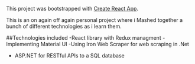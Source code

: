 This project was bootstrapped with [Create React App](https://github.com/facebook/create-react-app).

This is an on again off again personal project where i Mashed together a bunch of different technologies as i learn them.

##Technologies included
-React library with Redux managment
-Implementing Material UI
-Using Iron Web Scraper for web scraping in .Net
- ASP.NET for RESTful APIs to a SQL database
